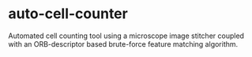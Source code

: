 # auto-cell-counter
Automated cell counting tool using a microscope image stitcher coupled with an ORB-descriptor based brute-force feature matching algorithm.
